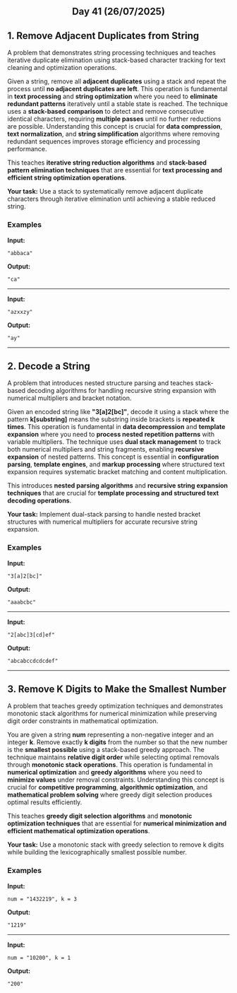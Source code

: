 <h2 align="center">Day 41 (26/07/2025)</h2>

## 1. Remove Adjacent Duplicates from String
A problem that demonstrates string processing techniques and teaches iterative duplicate elimination using stack-based character tracking for text cleaning and optimization operations.

Given a string, remove all **adjacent duplicates** using a stack and repeat the process until **no adjacent duplicates are left**. This operation is fundamental in **text processing** and **string optimization** where you need to **eliminate redundant patterns** iteratively until a stable state is reached. The technique uses a **stack-based comparison** to detect and remove consecutive identical characters, requiring **multiple passes** until no further reductions are possible. Understanding this concept is crucial for **data compression**, **text normalization**, and **string simplification** algorithms where removing redundant sequences improves storage efficiency and processing performance.

This teaches **iterative string reduction algorithms** and **stack-based pattern elimination techniques** that are essential for **text processing and efficient string optimization operations**.

**Your task:** Use a stack to systematically remove adjacent duplicate characters through iterative elimination until achieving a stable reduced string.

### Examples

**Input:**
```
"abbaca"
```
**Output:**
```
"ca"
```

---

**Input:**
```
"azxxzy"
```
**Output:**
```
"ay"
```

---

## 2. Decode a String
A problem that introduces nested structure parsing and teaches stack-based decoding algorithms for handling recursive string expansion with numerical multipliers and bracket notation.

Given an encoded string like **"3[a]2[bc]"**, decode it using a stack where the pattern **k[substring]** means the substring inside brackets is **repeated k times**. This operation is fundamental in **data decompression** and **template expansion** where you need to **process nested repetition patterns** with variable multipliers. The technique uses **dual stack management** to track both numerical multipliers and string fragments, enabling **recursive expansion** of nested patterns. This concept is essential in **configuration parsing**, **template engines**, and **markup processing** where structured text expansion requires systematic bracket matching and content multiplication.

This introduces **nested parsing algorithms** and **recursive string expansion techniques** that are crucial for **template processing and structured text decoding operations**.

**Your task:** Implement dual-stack parsing to handle nested bracket structures with numerical multipliers for accurate recursive string expansion.

### Examples

**Input:**
```
"3[a]2[bc]"
```
**Output:**
```
"aaabcbc"
```

---

**Input:**
```
"2[abc]3[cd]ef"
```
**Output:**
```
"abcabccdcdcdef"
```

---

## 3. Remove K Digits to Make the Smallest Number
A problem that teaches greedy optimization techniques and demonstrates monotonic stack algorithms for numerical minimization while preserving digit order constraints in mathematical optimization.

You are given a string **num** representing a non-negative integer and an integer **k**. Remove exactly **k digits** from the number so that the new number is the **smallest possible** using a stack-based greedy approach. The technique maintains **relative digit order** while selecting optimal removals through **monotonic stack operations**. This operation is fundamental in **numerical optimization** and **greedy algorithms** where you need to **minimize values** under removal constraints. Understanding this concept is crucial for **competitive programming**, **algorithmic optimization**, and **mathematical problem solving** where greedy digit selection produces optimal results efficiently.

This teaches **greedy digit selection algorithms** and **monotonic optimization techniques** that are essential for **numerical minimization and efficient mathematical optimization operations**.

**Your task:** Use a monotonic stack with greedy selection to remove k digits while building the lexicographically smallest possible number.

### Examples

**Input:**
```
num = "1432219", k = 3
```
**Output:**
```
"1219"
```

---

**Input:**
```
num = "10200", k = 1
```
**Output:**
```
"200"
```
